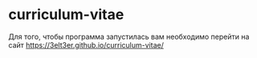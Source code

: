 # curriculum-vitae
Для того, чтобы программа запустилась вам необходимо перейти на сайт https://3elt3er.github.io/curriculum-vitae/

